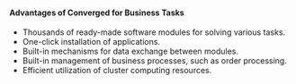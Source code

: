 
#### Advantages of Converged for Business Tasks
- Thousands of ready-made software modules for solving various tasks.
- One-click installation of applications.
- Built-in mechanisms for data exchange between modules.
- Built-in management of business processes, such as order processing.
- Efficient utilization of cluster computing resources.

